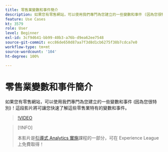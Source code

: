 ```yaml
---
title: 零售業變數和事件簡介
description: 如果您有零售網站，可以使用我們專門為您建立的一些變數和事件 (因為您很特別)！這段影片將可讓您快速了解這些零售業特有的變數和事件。
feature: Use Cases
kt: 3579
role: User
level: Beginner
exl-id: 3cf9d641-bb99-40b3-a76b-d9ea62ee7548
source-git-commit: ecc86de650d87aa7f3d8d1cb6275f38b7cdca7e0
workflow-type: tm+mt
source-wordcount: '104'
ht-degree: 100%

---
```


# 零售業變數和事件簡介

如果您有零售網站，可以使用我們專門為您建立的一些變數和事件 (因為您很特別)！這段影片將可讓您快速了解這些零售業特有的變數和事件。

>[!VIDEO](https://video.tv.adobe.com/v/28750/?quality=12&learn=on)

>[!INFO]
>
> 本影片是[引導式 Analytics 實施](https://experienceleague.adobe.com/?recommended=Analytics-D-1-2019.1)課程的一部分，可在 Experience League 上免費取得！
